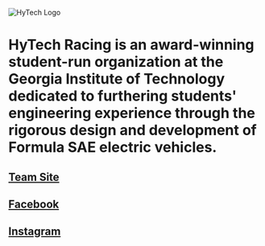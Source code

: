 ![HyTech Logo](https://hytechracing.gatech.edu/images/hytech_logo.png)

# HyTech Racing is an award-winning student-run organization at the Georgia Institute of Technology dedicated to furthering students' engineering experience through the rigorous design and development of Formula SAE electric vehicles.

## [Team Site](https://hytechracing.gatech.edu/)
## [Facebook](https://www.facebook.com/HyTechRacing/)
## [Instagram](https://www.instagram.com/hytech.racing/)
